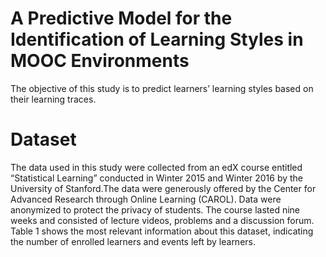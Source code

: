 # A Predictive Model for the Identification of Learning Styles in MOOC Environments
The objective of this study is to predict learners’ learning styles based on their learning traces. 
# Dataset
The data used in this study were collected from an edX course entitled “Statistical Learning” conducted in Winter
2015 and Winter 2016 by the University of Stanford.The data were generously offered by the Center for Advanced
Research through Online Learning (CAROL). Data were anonymized to protect the privacy of students.
The course lasted nine weeks and consisted of lecture videos, problems and a discussion forum. Table
1 shows the most relevant information about this dataset, indicating the number of enrolled learners and
events left by learners.
